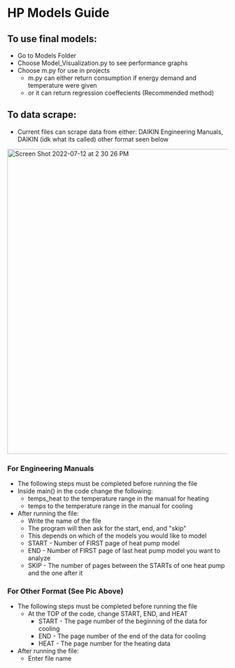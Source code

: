 
# HP Models Guide

## To use final models:
- Go to Models Folder
- Choose Model_Visualization.py to see performance graphs
- Choose m.py for use in projects 
    - m.py can either return consumption if energy demand and temperature were given 
    - or it can return regression coeffecients (Recommended method)

## To data scrape:
- Current files can scrape data from either: DAIKIN Engineering Manuals, DAIKIN (idk what its called) other format seen below
<img width="696" alt="Screen Shot 2022-07-12 at 2 30 26 PM" src="https://user-images.githubusercontent.com/67717667/178568153-a6a10e7a-e557-4120-900b-d6c384f3ecbd.png">

### For Engineering Manuals
- The following steps must be completed before running the file
- Inside main() in the code change the following:
    - temps_heat to the temperature range in the manual for heating 
    - temps to the temperature range in the manual for cooling
- After running the file:
    - Write the name of the file
    - The program will then ask for the start, end, and "skip"
    - This depends on which of the models you would like to model
    - START - Number of FIRST page of heat pump model
    - END - Number of FIRST page of last heat pump model you want to analyze
    - SKIP - The number of pages between the STARTs of one heat pump and the one after it

### For Other Format (See Pic Above)
- The following steps must be completed before running the file
    - At the TOP of the code, change START, END, and HEAT
        - START - The page number of the beginning of the data for cooling
        - END - The page number of the end of the data for cooling 
        - HEAT - The page number for the heating data
- After running the file:
    - Enter file name
